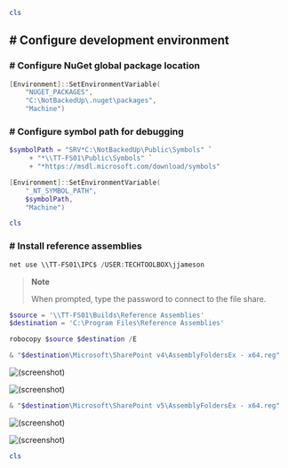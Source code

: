```PowerShell
cls
```
## # Configure development environment

### # Configure NuGet global package location

```PowerShell
[Environment]::SetEnvironmentVariable(
    "NUGET_PACKAGES",
    "C:\NotBackedUp\.nuget\packages",
    "Machine")
```

### # Configure symbol path for debugging

```PowerShell
$symbolPath = "SRV*C:\NotBackedUp\Public\Symbols" `
     + "*\\TT-FS01\Public\Symbols" `
     + "*https://msdl.microsoft.com/download/symbols"

[Environment]::SetEnvironmentVariable(
    "_NT_SYMBOL_PATH",
    $symbolPath,
    "Machine")
```

```PowerShell
cls
```

### # Install reference assemblies

```PowerShell
net use \\TT-FS01\IPC$ /USER:TECHTOOLBOX\jjameson
```

> **Note**
>
> When prompted, type the password to connect to the file share.

```PowerShell
$source = '\\TT-FS01\Builds\Reference Assemblies'
$destination = 'C:\Program Files\Reference Assemblies'

robocopy $source $destination /E

& "$destination\Microsoft\SharePoint v4\AssemblyFoldersEx - x64.reg"
```

![(screenshot)](https://assets.technologytoolbox.com/screenshots/62/DE96621F16BC51A75B6410BE1B94F33F9B8A0F62.png)

![(screenshot)](https://assets.technologytoolbox.com/screenshots/5E/06DBAE68F16F7F83442A5F1916BFBEFEFC0DD15E.png)

```PowerShell
& "$destination\Microsoft\SharePoint v5\AssemblyFoldersEx - x64.reg"
```

![(screenshot)](https://assets.technologytoolbox.com/screenshots/AE/E9FD2601E62121DA76E1227B4436C7ED8F069CAE.png)

![(screenshot)](https://assets.technologytoolbox.com/screenshots/BB/9A7DF5FF756E44DAC0D8F600AA2D457598370EBB.png)

```PowerShell
cls
```
